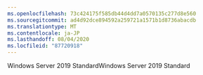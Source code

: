 ```yaml
---
ms.openlocfilehash: 73c424175f585db44d4dd7a0570135c277d8e560
ms.sourcegitcommit: ad4d92dce894592a259721a1571b1d8736abacdb
ms.translationtype: MT
ms.contentlocale: ja-JP
ms.lasthandoff: 08/04/2020
ms.locfileid: "87720918"
---
```

<span data-ttu-id="93786-101">Windows Server 2019 Standard</span><span class="sxs-lookup"><span data-stu-id="93786-101">Windows Server 2019 Standard</span></span>
